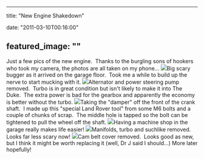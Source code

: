 
---
title: "New Engine Shakedown"

date: "2011-03-10T00:16:00"

featured_image: ""
---



Just a few pics of the new engine.  Thanks to the burgling sons of hookers who took my camera, the photos are all taken on my phone...
<a href="https://lh5.googleusercontent.com/-28xJrioJxi8/TXgRmDooRCI/AAAAAAAACPs/lYO5ppDR9zs/s1600/WP_000002.jpg"><img src="https://lh5.googleusercontent.com/-28xJrioJxi8/TXgRmDooRCI/AAAAAAAACPs/lYO5ppDR9zs/s320/WP_000002.jpg"/></a>Big scary bugger as it arrived on the garage floor.  Took me a while to build up the nerve to start mucking with it.
<a href="https://lh6.googleusercontent.com/-XaFQRjeIer0/TXgRnGPBTvI/AAAAAAAACPw/ZvoMEjL93aU/s1600/WP_000009.jpg"><img src="https://lh6.googleusercontent.com/-XaFQRjeIer0/TXgRnGPBTvI/AAAAAAAACPw/ZvoMEjL93aU/s320/WP_000009.jpg"/></a>Alternator and power steering pump removed.  Turbo is in great condition but isn't likely to make it into The Duke.  The extra power is bad for the gearbox and apparently the economy is better without the turbo.
<a href="https://lh3.googleusercontent.com/-hN1OVNiUPbQ/TXgRn-J7uYI/AAAAAAAACP0/pywFbrv_B4w/s1600/WP_000018.jpg"><img src="https://lh3.googleusercontent.com/-hN1OVNiUPbQ/TXgRn-J7uYI/AAAAAAAACP0/pywFbrv_B4w/s320/WP_000018.jpg"/></a>Taking the "damper" off the front of the crank shaft.  I made up this "special Land Rover tool" from some M6 bolts and a couple of chunks of scrap.  The middle hole is tapped so the bolt can be tightened to pull the wheel off the shaft.
<a href="https://lh5.googleusercontent.com/-T2WyUtyi_gc/TXgRoqcedfI/AAAAAAAACP4/n6q9YWomOUE/s1600/WP_000020.jpg"><img src="https://lh5.googleusercontent.com/-T2WyUtyi_gc/TXgRoqcedfI/AAAAAAAACP4/n6q9YWomOUE/s320/WP_000020.jpg"/></a>Having a machine shop in the garage really makes life easier!
<a href="https://lh3.googleusercontent.com/-nxmJabcTwMU/TXgRp_7rqwI/AAAAAAAACP8/movpikUiC4k/s1600/WP_000023.jpg"><img src="https://lh3.googleusercontent.com/-nxmJabcTwMU/TXgRp_7rqwI/AAAAAAAACP8/movpikUiC4k/s320/WP_000023.jpg"/></a>Manifolds, turbo and suchlike removed.  Looks far less scary now!
<a href="https://lh5.googleusercontent.com/-QOJD-zu8j5Q/TXgRrKVc59I/AAAAAAAACQA/JBzGO9yGUfQ/s1600/WP_000025.jpg"><img src="https://lh5.googleusercontent.com/-QOJD-zu8j5Q/TXgRrKVc59I/AAAAAAAACQA/JBzGO9yGUfQ/s320/WP_000025.jpg"/></a>﻿Cam belt cover removed.  Looks good as new, but I think it might be worth replacing it (well, Dr J said I should...)
More later hopefully!